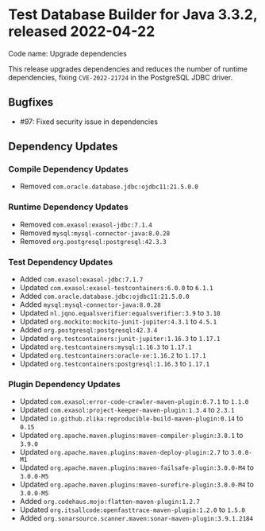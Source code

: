 # Test Database Builder for Java 3.3.2, released 2022-04-22

Code name: Upgrade dependencies

This release upgrades dependencies and reduces the number of runtime dependencies, fixing `CVE-2022-21724` in the PostgreSQL JDBC driver.

## Bugfixes

* #97: Fixed security issue in dependencies

## Dependency Updates

### Compile Dependency Updates

* Removed `com.oracle.database.jdbc:ojdbc11:21.5.0.0`

### Runtime Dependency Updates

* Removed `com.exasol:exasol-jdbc:7.1.4`
* Removed `mysql:mysql-connector-java:8.0.28`
* Removed `org.postgresql:postgresql:42.3.3`

### Test Dependency Updates

* Added `com.exasol:exasol-jdbc:7.1.7`
* Updated `com.exasol:exasol-testcontainers:6.0.0` to `6.1.1`
* Added `com.oracle.database.jdbc:ojdbc11:21.5.0.0`
* Added `mysql:mysql-connector-java:8.0.28`
* Updated `nl.jqno.equalsverifier:equalsverifier:3.9` to `3.10`
* Updated `org.mockito:mockito-junit-jupiter:4.3.1` to `4.5.1`
* Added `org.postgresql:postgresql:42.3.4`
* Updated `org.testcontainers:junit-jupiter:1.16.3` to `1.17.1`
* Updated `org.testcontainers:mysql:1.16.3` to `1.17.1`
* Updated `org.testcontainers:oracle-xe:1.16.2` to `1.17.1`
* Updated `org.testcontainers:postgresql:1.16.3` to `1.17.1`

### Plugin Dependency Updates

* Updated `com.exasol:error-code-crawler-maven-plugin:0.7.1` to `1.1.0`
* Updated `com.exasol:project-keeper-maven-plugin:1.3.4` to `2.3.1`
* Updated `io.github.zlika:reproducible-build-maven-plugin:0.14` to `0.15`
* Updated `org.apache.maven.plugins:maven-compiler-plugin:3.8.1` to `3.9.0`
* Updated `org.apache.maven.plugins:maven-deploy-plugin:2.7` to `3.0.0-M1`
* Updated `org.apache.maven.plugins:maven-failsafe-plugin:3.0.0-M4` to `3.0.0-M5`
* Updated `org.apache.maven.plugins:maven-surefire-plugin:3.0.0-M4` to `3.0.0-M5`
* Added `org.codehaus.mojo:flatten-maven-plugin:1.2.7`
* Updated `org.itsallcode:openfasttrace-maven-plugin:1.2.0` to `1.5.0`
* Added `org.sonarsource.scanner.maven:sonar-maven-plugin:3.9.1.2184`
